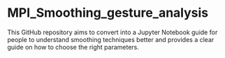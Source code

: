# MPI_Smoothing_gesture_analysis
This GitHub repository aims to convert into a Jupyter Notebook guide for people to understand smoothing techniques better and provides a clear guide on how to choose the right parameters.
